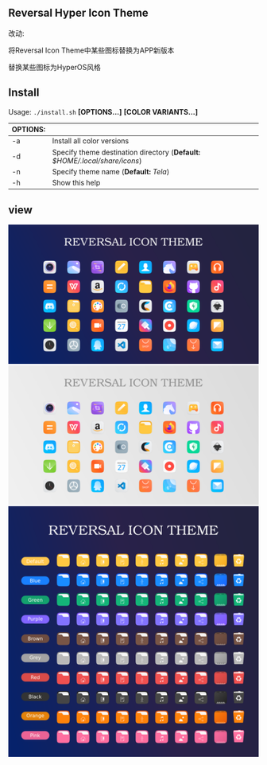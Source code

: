 ## Reversal Hyper Icon Theme

改动:

将Reversal Icon Theme中某些图标替换为APP新版本


替换某些图标为HyperOS风格

## Install

Usage:  `./install.sh`  **[OPTIONS...]** **[COLOR VARIANTS...]**


| OPTIONS: |                                                                               |
| :------- | :---------------------------------------------------------------------------- |
| -a       | Install all color versions                                                    |
| -d       | Specify theme destination directory (**Default:** _$HOME/.local/share/icons_) |
| -n       | Specify theme name (**Default:** _Tela_)                                      |
| -h       | Show this help                                                                |

## view

![view](View-1.png?raw=true)
![view](View-2.png?raw=true)
![view](View-3.png?raw=true)
